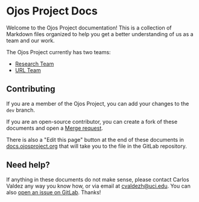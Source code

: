 # Ojos Project Docs

Welcome to the Ojos Project documentation! This is a collection of Markdown
files organized to help you get a better understanding of us as a team and our
work.

The Ojos Project currently has two teams:

- [Research Team](https://docs.ojosproject.org/docs/teams/research/)
- [URL Team](https://docs.ojosproject.org/docs/teams/url/)

## Contributing

If you are a member of the Ojos Project, you can add your changes to the `dev`
branch.

If you are an open-source contributor, you can create a fork of these documents
and open a
[Merge request](https://docs.gitlab.com/ee/user/project/merge_requests/).

There is also a "Edit this page" button at the end of these documents in
[docs.ojosproject.org](https://docs.ojosproject.org/) that will take you to the
file in the GitLab repository.

## Need help?

If anything in these documents do not make sense, please contact Carlos Valdez
any way you know how, or via email at
[cvaldezh@uci.edu](mailto:cvaldezh@uci.edu). You can also
[open an issue on GitLab](https://gitlab.com/ojosproject/docs/-/issues). Thanks!
